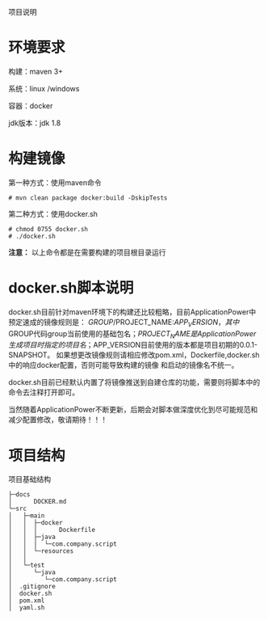 项目说明

# 环境要求

构建：maven 3+

系统：linux /windows

容器：docker

jdk版本：jdk 1.8

# 构建镜像

第一种方式：使用maven命令
```
# mvn clean package docker:build -DskipTests
```
第二种方式：使用docker.sh
```
# chmod 0755 docker.sh
# ./docker.sh
```
**注意：**  以上命令都是在需要构建的项目根目录运行

# docker.sh脚本说明

docker.sh目前针对maven环境下的构建还比较粗略，目前ApplicationPower中预定速成的镜像规则是：
$GROUP/$PROJECT_NAME:$APP_VERSION，其中$GROUP代码group当前使用的基础包名；$PROJECT_NAME是
ApplicationPower生成项目时指定的项目名；$APP_VERSION目前使用的版本都是项目初期的0.0.1-SNAPSHOT。
如果想更改镜像规则请相应修改pom.xml，Dockerfile,docker.sh中的响应docker配置，否则可能导致构建的镜像
和启动的镜像名不统一。

docker.sh目前已经默认内置了将镜像推送到自建仓库的功能，需要则将脚本中的命令去注释打开即可。

当然随着ApplicationPower不断更新，后期会对脚本做深度优化到尽可能规范和减少配置修改，敬请期待！！！

# 项目结构

项目基础结构
```
├─docs
│      DOCKER.md
└─src
│   ├─main
│   │  ├─docker
│   │  │      Dockerfile
│   │  ├─java
│   │  │  └─com.company.script
│   │  └─resources
│   │                  
│   └─test
│      └─java
│         └─com.company.script
│  .gitignore
│  docker.sh
│  pom.xml
│  yaml.sh
```